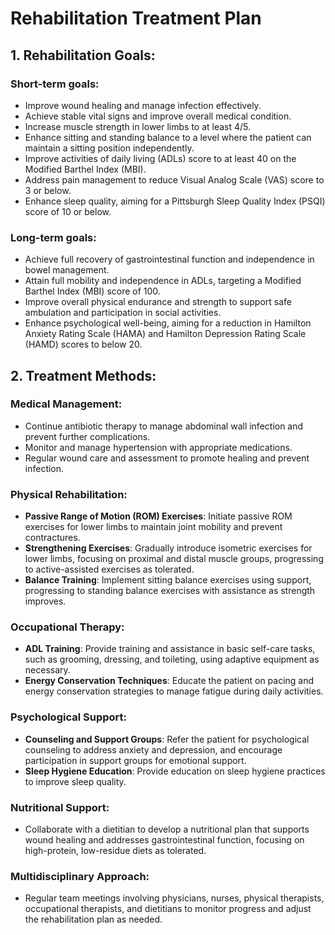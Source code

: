# Rehabilitation Treatment Plan

## 1. Rehabilitation Goals:
### Short-term goals:
- Improve wound healing and manage infection effectively.
- Achieve stable vital signs and improve overall medical condition.
- Increase muscle strength in lower limbs to at least 4/5.
- Enhance sitting and standing balance to a level where the patient can maintain a sitting position independently.
- Improve activities of daily living (ADLs) score to at least 40 on the Modified Barthel Index (MBI).
- Address pain management to reduce Visual Analog Scale (VAS) score to 3 or below.
- Enhance sleep quality, aiming for a Pittsburgh Sleep Quality Index (PSQI) score of 10 or below.

### Long-term goals:
- Achieve full recovery of gastrointestinal function and independence in bowel management.
- Attain full mobility and independence in ADLs, targeting a Modified Barthel Index (MBI) score of 100.
- Improve overall physical endurance and strength to support safe ambulation and participation in social activities.
- Enhance psychological well-being, aiming for a reduction in Hamilton Anxiety Rating Scale (HAMA) and Hamilton Depression Rating Scale (HAMD) scores to below 20.

## 2. Treatment Methods:
### Medical Management:
- Continue antibiotic therapy to manage abdominal wall infection and prevent further complications.
- Monitor and manage hypertension with appropriate medications.
- Regular wound care and assessment to promote healing and prevent infection.

### Physical Rehabilitation:
- **Passive Range of Motion (ROM) Exercises**: Initiate passive ROM exercises for lower limbs to maintain joint mobility and prevent contractures.
- **Strengthening Exercises**: Gradually introduce isometric exercises for lower limbs, focusing on proximal and distal muscle groups, progressing to active-assisted exercises as tolerated.
- **Balance Training**: Implement sitting balance exercises using support, progressing to standing balance exercises with assistance as strength improves.

### Occupational Therapy:
- **ADL Training**: Provide training and assistance in basic self-care tasks, such as grooming, dressing, and toileting, using adaptive equipment as necessary.
- **Energy Conservation Techniques**: Educate the patient on pacing and energy conservation strategies to manage fatigue during daily activities.

### Psychological Support:
- **Counseling and Support Groups**: Refer the patient for psychological counseling to address anxiety and depression, and encourage participation in support groups for emotional support.
- **Sleep Hygiene Education**: Provide education on sleep hygiene practices to improve sleep quality.

### Nutritional Support:
- Collaborate with a dietitian to develop a nutritional plan that supports wound healing and addresses gastrointestinal function, focusing on high-protein, low-residue diets as tolerated.

### Multidisciplinary Approach:
- Regular team meetings involving physicians, nurses, physical therapists, occupational therapists, and dietitians to monitor progress and adjust the rehabilitation plan as needed.
